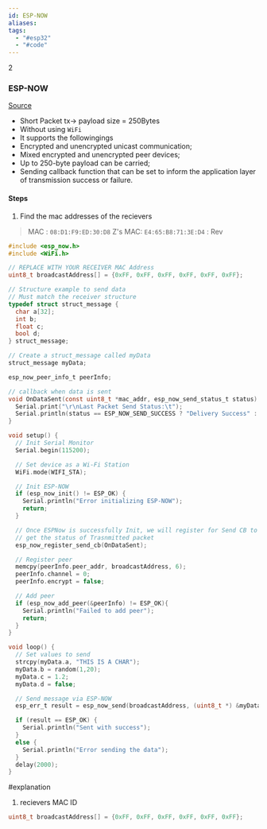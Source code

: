 ```yaml
---
id: ESP-NOW
aliases: 
tags:
  - "#esp32"
  - "#code"
---
```

2
### ESP-NOW

[Source](https://randomnerdtutorials.com/esp-now-esp32-arduino-ide/)

- Short Packet tx-> payload size = 250Bytes
- Without using `WiFi`
- It supports the followingings
- Encrypted and unencrypted unicast communication;
- Mixed encrypted and unencrypted peer devices;
- Up to 250-byte payload can be carried;
- Sending callback function that can be set to inform the application layer of transmission success or failure.

#### Steps

1. Find the mac addresses of the recievers

> MAC : `08:D1:F9:ED:30:D8`
> Z's MAC: `E4:65:B8:71:3E:D4` : Rev

```c
#include <esp_now.h>
#include <WiFi.h>

// REPLACE WITH YOUR RECEIVER MAC Address
uint8_t broadcastAddress[] = {0xFF, 0xFF, 0xFF, 0xFF, 0xFF, 0xFF};

// Structure example to send data
// Must match the receiver structure
typedef struct struct_message {
  char a[32];
  int b;
  float c;
  bool d;
} struct_message;

// Create a struct_message called myData
struct_message myData;

esp_now_peer_info_t peerInfo;

// callback when data is sent
void OnDataSent(const uint8_t *mac_addr, esp_now_send_status_t status) {
  Serial.print("\r\nLast Packet Send Status:\t");
  Serial.println(status == ESP_NOW_SEND_SUCCESS ? "Delivery Success" : "Delivery Fail");
}

void setup() {
  // Init Serial Monitor
  Serial.begin(115200);

  // Set device as a Wi-Fi Station
  WiFi.mode(WIFI_STA);

  // Init ESP-NOW
  if (esp_now_init() != ESP_OK) {
    Serial.println("Error initializing ESP-NOW");
    return;
  }

  // Once ESPNow is successfully Init, we will register for Send CB to
  // get the status of Trasnmitted packet
  esp_now_register_send_cb(OnDataSent);

  // Register peer
  memcpy(peerInfo.peer_addr, broadcastAddress, 6);
  peerInfo.channel = 0;
  peerInfo.encrypt = false;

  // Add peer
  if (esp_now_add_peer(&peerInfo) != ESP_OK){
    Serial.println("Failed to add peer");
    return;
  }
}

void loop() {
  // Set values to send
  strcpy(myData.a, "THIS IS A CHAR");
  myData.b = random(1,20);
  myData.c = 1.2;
  myData.d = false;

  // Send message via ESP-NOW
  esp_err_t result = esp_now_send(broadcastAddress, (uint8_t *) &myData, sizeof(myData));

  if (result == ESP_OK) {
    Serial.println("Sent with success");
  }
  else {
    Serial.println("Error sending the data");
  }
  delay(2000);
}
```

#explanation

1. recievers MAC ID

```c
uint8_t broadcastAddress[] = {0xFF, 0xFF, 0xFF, 0xFF, 0xFF, 0xFF};
```



